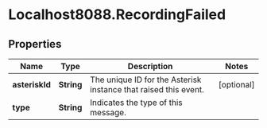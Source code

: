 # Localhost8088.RecordingFailed

## Properties
Name | Type | Description | Notes
------------ | ------------- | ------------- | -------------
**asteriskId** | **String** | The unique ID for the Asterisk instance that raised this event. | [optional] 
**type** | **String** | Indicates the type of this message. | 
